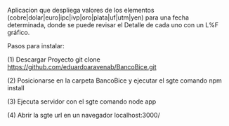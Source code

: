 Aplicacion que despliega valores de los elementos (cobre|dolar|euro|ipc|ivp|oro|plata|uf|utm|yen) para una fecha determinada, donde se puede revisar el Detalle de cada uno con un L%F gráfico.

Pasos para instalar:

(1) Descargar Proyecto
git clone https://github.com/eduardoaravenab/BancoBice.git

(2) Posicionarse en la carpeta BancoBice y ejecutar el sgte comando
npm install

(3) Ejecuta servidor con el sgte comando
node app

(4) Abrir la sgte url en un navegador
localhost:3000/
